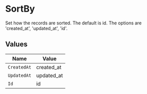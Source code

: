 # SortBy

Set how the records are sorted. The default is id. The options are 'created_at', 'updated_at', 'id'.


## Values

| Name        | Value       |
| ----------- | ----------- |
| `CreatedAt` | created_at  |
| `UpdatedAt` | updated_at  |
| `Id`        | id          |